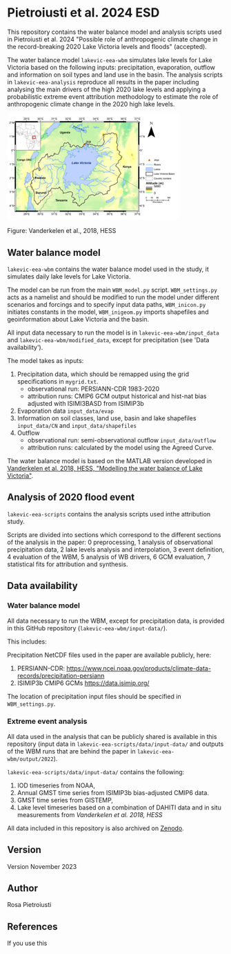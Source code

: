 # Pietroiusti et al. 2024 ESD

This repository contains the water balance model and analysis scripts used in Pietroiusti et al. 2024 "Possible role of anthropogenic climate change in the record-breaking 2020 Lake Victoria levels and floods" (accepted). 

The water balance model `lakevic-eea-wbm` simulates lake levels for Lake Victoria based on the following inputs: precipitation, evaporation, outflow and information on soil types and land use in the basin. The analysis scripts in `lakevic-eea-analysis` reproduce all results in the paper including analysing the main drivers of the high 2020 lake levels and applying a probabilistic extreme event attribution methodology to estimate the role of anthropogenic climate change in the 2020 high lake levels. 

<img src=/lakevic-eea-wbm/input_data/shapefiles/fig01.png alt="drawing" width="400" ALIGN=”center” />

Figure: Vanderkelen et al., 2018, HESS

## Water balance model

`lakevic-eea-wbm` contains the water balance model used in the study, it simulates daily lake levels for Lake Victoria.

The model can be run from the main `WBM_model.py` script. `WBM_settings.py` acts as a namelist and should be modified to run the model under different scenarios and forcings and to specify input data paths, `WBM_inicon.py` initiates constants in the model, `WBM_inigeom.py` imports shapefiles and geoinformation about Lake Victoria and the basin.

All input data necessary to run the model is in `lakevic-eea-wbm/input_data` and `lakevic-eea-wbm/modified_data`, except for precipitation (see 'Data availability'). 

The model takes as inputs:
1. Precipitation data, which should be remapped using the grid specifications in `mygrid.txt`. 
    - observational run: PERSIANN-CDR 1983-2020
    - attribution runs: CMIP6 GCM output historical and hist-nat bias adjusted with ISIMI3BASD from ISIMIP3b
2. Evaporation data `input_data/evap`
3. Information on soil classes, land use, basin and lake shapefiles `input_data/CN` and `input_data/shapefiles`
4. Outflow
    - observational run: semi-observational outflow `input_data/outflow` 
    - attribution runs: calculated by the model using the Agreed Curve.
  
The water balance model is based on the MATLAB version developed in [Vanderkelen et al. 2018, HESS, "Modelling the water balance of Lake Victoria"](https://hess.copernicus.org/articles/22/5509/2018/).

## Analysis of 2020 flood event

`lakevic-eea-scripts` contains the analysis scripts used inthe attribution study. 

Scripts are divided into sections which correspond to the different sections of the analysis in the paper: 0 preprocessing, 1 analysis of observational precipitation data, 2 lake levels analysis and interpolation, 3 event definition, 4 evaluation of the WBM, 5 analysis of WB drivers, 6 GCM evaluation, 7 statistical fits for attribution and synthesis. 

## Data availability 

### Water balance model 

All data necessary to run the WBM, except for precipitation data, is provided in this GitHub repository (`lakevic-eea-wbm/input-data/`). 

This includes: 


Precipitation NetCDF files used in the paper are available publicly, here:
1. PERSIANN-CDR: https://www.ncei.noaa.gov/products/climate-data-records/precipitation-persiann 
2. ISIMIP3b CMIP6 GCMs https://data.isimip.org/

The location of precipitation input files should be specified in `WBM_settings.py`. 

### Extreme event analysis 

All data used in the analysis that can be publicly shared is available in this repository (input data in `lakevic-eea-scripts/data/input-data/` and outputs of the WBM runs that are behind the paper in `lakevic-eea-wbm/output/2022`).

`lakevic-eea-scripts/data/input-data/` contains the following: 
1.	IOD timeseries from NOAA, 
2.	Annual GMST time series from ISIMIP3b bias-adjusted CMIP6 data.
3.	GMST time series from GISTEMP, 
4.	Lake level timeseries based on a combination of DAHITI data and in situ measurements from *Vanderkelen et al. 2018, HESS*

All data included in this repository is also archived on  [Zenodo](https://zenodo.org/record/8233523).

## Version
Version November 2023

## Author
Rosa Pietroiusti

## References 

If you use this 
